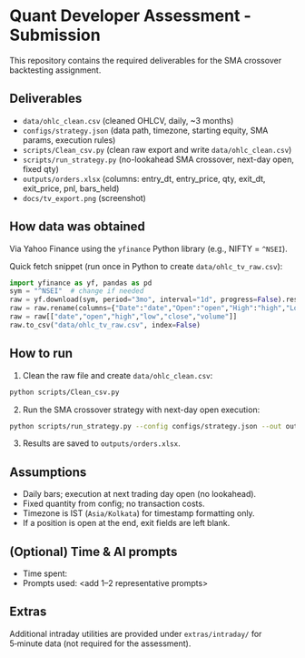 # Quant Developer Assessment - Submission

This repository contains the required deliverables for the SMA crossover backtesting assignment.

## Deliverables
- `data/ohlc_clean.csv` (cleaned OHLCV, daily, ~3 months)
- `configs/strategy.json` (data path, timezone, starting equity, SMA params, execution rules)
- `scripts/Clean_csv.py` (clean raw export and write `data/ohlc_clean.csv`)
- `scripts/run_strategy.py` (no-lookahead SMA crossover, next-day open, fixed qty)
- `outputs/orders.xlsx` (columns: entry_dt, entry_price, qty, exit_dt, exit_price, pnl, bars_held)
- `docs/tv_export.png` (screenshot)

## How data was obtained
Via Yahoo Finance using the `yfinance` Python library (e.g., NIFTY = `^NSEI`).

Quick fetch snippet (run once in Python to create `data/ohlc_tv_raw.csv`):
```python
import yfinance as yf, pandas as pd
sym = "^NSEI"  # change if needed
raw = yf.download(sym, period="3mo", interval="1d", progress=False).reset_index()
raw = raw.rename(columns={"Date":"date","Open":"open","High":"high","Low":"low","Close":"close","Volume":"volume"})
raw = raw[["date","open","high","low","close","volume"]]
raw.to_csv("data/ohlc_tv_raw.csv", index=False)
```

## How to run
1) Clean the raw file and create `data/ohlc_clean.csv`:
```bash
python scripts/Clean_csv.py
```
2) Run the SMA crossover strategy with next-day open execution:
```bash
python scripts/run_strategy.py --config configs/strategy.json --out outputs/orders.xlsx
```
3) Results are saved to `outputs/orders.xlsx`.

## Assumptions
- Daily bars; execution at next trading day open (no lookahead).
- Fixed quantity from config; no transaction costs.
- Timezone is IST (`Asia/Kolkata`) for timestamp formatting only.
- If a position is open at the end, exit fields are left blank.

## (Optional) Time & AI prompts
- Time spent: <fill in>
- Prompts used: <add 1–2 representative prompts>

## Extras
Additional intraday utilities are provided under `extras/intraday/` for 5‑minute data (not required for the assessment).


